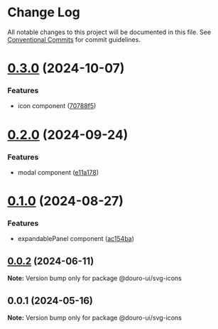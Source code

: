 # Change Log

All notable changes to this project will be documented in this file.
See [Conventional Commits](https://conventionalcommits.org) for commit guidelines.

# [0.3.0](https://github.com/Douro-ui/design-system/compare/@douro-ui/svg-icons@0.2.0...@douro-ui/svg-icons@0.3.0) (2024-10-07)

### Features

- icon component ([70788f5](https://github.com/Douro-ui/design-system/commit/70788f5d63a728c7a6a7801ddc74ad6a491819e9))

# [0.2.0](https://github.com/Douro-ui/design-system/compare/@douro-ui/svg-icons@0.1.0...@douro-ui/svg-icons@0.2.0) (2024-09-24)

### Features

- modal component ([e11a178](https://github.com/Douro-ui/design-system/commit/e11a17860186f88703f6a4f098ac295589324db1))

# [0.1.0](https://github.com/Douro-ui/design-system/compare/@douro-ui/svg-icons@0.0.2...@douro-ui/svg-icons@0.1.0) (2024-08-27)

### Features

- expandablePanel component ([ac154ba](https://github.com/Douro-ui/design-system/commit/ac154ba81b583264fbfce612e4a98f77cdff0711))

## [0.0.2](https://github.com/Douro-ui/design-system/compare/@douro-ui/svg-icons@0.0.1...@douro-ui/svg-icons@0.0.2) (2024-06-11)

**Note:** Version bump only for package @douro-ui/svg-icons

## 0.0.1 (2024-05-16)

**Note:** Version bump only for package @douro-ui/svg-icons
